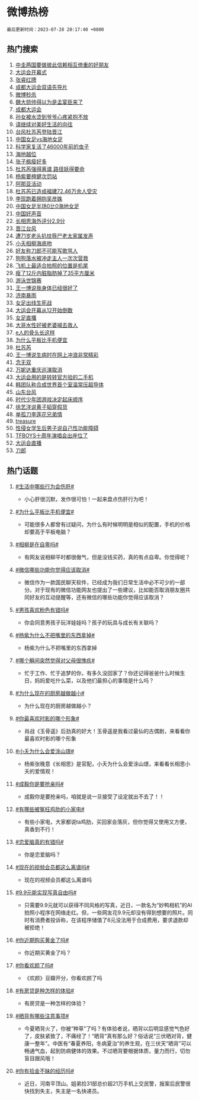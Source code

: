# 微博热榜

`最后更新时间：2023-07-28 20:17:40 +0800`

## 热门搜索

1. [中圭两国要做彼此信赖相互倚重的好朋友](https://m.weibo.cn/search?containerid=100103type%3D1%26t%3D10%26q%3D%23%E4%B8%AD%E5%9C%AD%E4%B8%A4%E5%9B%BD%E8%A6%81%E5%81%9A%E5%BD%BC%E6%AD%A4%E4%BF%A1%E8%B5%96%E7%9B%B8%E4%BA%92%E5%80%9A%E9%87%8D%E7%9A%84%E5%A5%BD%E6%9C%8B%E5%8F%8B%23&stream_entry_id=51&isnewpage=1&extparam=seat%3D1%26cate%3D10103%26dgr%3D0%26stream_entry_id%3D51%26filter_type%3Drealtimehot%26pos%3D0%26c_type%3D51%26display_time%3D1690546659%26pre_seqid%3D1690546659517027342105&luicode=10000011&lfid=106003type%253D25%2526t%253D3%2526disable_hot%253D1%2526filter_type%253Drealtimehot)
1. [大运会开幕式](https://m.weibo.cn/search?containerid=100103type%3D1%26t%3D10%26q%3D%E5%A4%A7%E8%BF%90%E4%BC%9A%E5%BC%80%E5%B9%95%E5%BC%8F&stream_entry_id=31&isnewpage=1&extparam=seat%3D1%26cate%3D5001%26lcate%3D5001%26realpos%3D1%26filter_type%3Drealtimehot%26c_type%3D31%26dgr%3D0%26band_rank%3D1%26stream_entry_id%3D31%26q%3D%25E5%25A4%25A7%25E8%25BF%2590%25E4%25BC%259A%25E5%25BC%2580%25E5%25B9%2595%25E5%25BC%258F%26pos%3D0%26flag%3D1%26display_time%3D1690546659%26pre_seqid%3D1690546659517027342105&luicode=10000011&lfid=106003type%253D25%2526t%253D3%2526disable_hot%253D1%2526filter_type%253Drealtimehot)
1. [张睿红牌](https://m.weibo.cn/search?containerid=100103type%3D1%26t%3D10%26q%3D%23%E5%BC%A0%E7%9D%BF%E7%BA%A2%E7%89%8C%23&stream_entry_id=31&isnewpage=1&extparam=seat%3D1%26cate%3D5001%26lcate%3D5001%26realpos%3D2%26filter_type%3Drealtimehot%26c_type%3D31%26dgr%3D0%26band_rank%3D2%26stream_entry_id%3D31%26q%3D%2523%25E5%25BC%25A0%25E7%259D%25BF%25E7%25BA%25A2%25E7%2589%258C%2523%26pos%3D1%26flag%3D1%26display_time%3D1690546659%26pre_seqid%3D1690546659517027342105&luicode=10000011&lfid=106003type%253D25%2526t%253D3%2526disable_hot%253D1%2526filter_type%253Drealtimehot)
1. [成都大运会双语先导片](https://m.weibo.cn/search?containerid=100103type%3D1%26t%3D10%26q%3D%23%E6%88%90%E9%83%BD%E5%A4%A7%E8%BF%90%E4%BC%9A%E5%8F%8C%E8%AF%AD%E5%85%88%E5%AF%BC%E7%89%87%23&stream_entry_id=31&isnewpage=1&extparam=seat%3D1%26cate%3D5001%26lcate%3D5001%26realpos%3D3%26filter_type%3Drealtimehot%26c_type%3D31%26dgr%3D0%26band_rank%3D3%26stream_entry_id%3D31%26q%3D%2523%25E6%2588%2590%25E9%2583%25BD%25E5%25A4%25A7%25E8%25BF%2590%25E4%25BC%259A%25E5%258F%258C%25E8%25AF%25AD%25E5%2585%2588%25E5%25AF%25BC%25E7%2589%2587%2523%26pos%3D2%26flag%3D32768%26display_time%3D1690546659%26pre_seqid%3D1690546659517027342105&luicode=10000011&lfid=106003type%253D25%2526t%253D3%2526disable_hot%253D1%2526filter_type%253Drealtimehot)
1. [微博秒杀](https://m.weibo.cn/search?containerid=100103type%3D1%26t%3D10%26q%3D%23%E5%BE%AE%E5%8D%9A%E7%A7%92%E6%9D%80%23&stream_entry_id=31&isnewpage=1&extparam=seat%3D1%26cate%3D5001%26lcate%3D5001%26filter_type%3Drealtimehot%26q%3D%2523%25E5%25BE%25AE%25E5%258D%259A%25E7%25A7%2592%25E6%259D%2580%2523%26dgr%3D0%26adid%3D196729%26is_ad_pos%3D1%26c_type%3D31%26stream_entry_id%3D31%26band_rank%3D4%26pos%3D3%26display_time%3D1690546659%26pre_seqid%3D1690546659517027342105&luicode=10000011&lfid=106003type%253D25%2526t%253D3%2526disable_hot%253D1%2526filter_type%253Drealtimehot)
1. [魏大勋帅得以为是孟宴臣来了](https://m.weibo.cn/search?containerid=100103type%3D1%26t%3D10%26q%3D%23%E9%AD%8F%E5%A4%A7%E5%8B%8B%E5%B8%85%E5%BE%97%E4%BB%A5%E4%B8%BA%E6%98%AF%E5%AD%9F%E5%AE%B4%E8%87%A3%E6%9D%A5%E4%BA%86%23&stream_entry_id=31&isnewpage=1&extparam=seat%3D1%26cate%3D5001%26lcate%3D5001%26realpos%3D4%26filter_type%3Drealtimehot%26c_type%3D31%26dgr%3D0%26band_rank%3D4%26stream_entry_id%3D31%26q%3D%2523%25E9%25AD%258F%25E5%25A4%25A7%25E5%258B%258B%25E5%25B8%2585%25E5%25BE%2597%25E4%25BB%25A5%25E4%25B8%25BA%25E6%2598%25AF%25E5%25AD%259F%25E5%25AE%25B4%25E8%2587%25A3%25E6%259D%25A5%25E4%25BA%2586%2523%26pos%3D4%26flag%3D1%26display_time%3D1690546659%26pre_seqid%3D1690546659517027342105&luicode=10000011&lfid=106003type%253D25%2526t%253D3%2526disable_hot%253D1%2526filter_type%253Drealtimehot)
1. [成都大运会](https://m.weibo.cn/search?containerid=100103type%3D1%26t%3D10%26q%3D%23%E6%88%90%E9%83%BD%E5%A4%A7%E8%BF%90%E4%BC%9A%23&stream_entry_id=31&isnewpage=1&extparam=seat%3D1%26cate%3D5001%26lcate%3D5001%26realpos%3D5%26filter_type%3Drealtimehot%26c_type%3D31%26dgr%3D0%26band_rank%3D5%26stream_entry_id%3D31%26q%3D%2523%25E6%2588%2590%25E9%2583%25BD%25E5%25A4%25A7%25E8%25BF%2590%25E4%25BC%259A%2523%26pos%3D5%26flag%3D16%26display_time%3D1690546659%26pre_seqid%3D1690546659517027342105&luicode=10000011&lfid=106003type%253D25%2526t%253D3%2526disable_hot%253D1%2526filter_type%253Drealtimehot)
1. [孙女被水烫到爷爷心疼紧抱不放](https://m.weibo.cn/search?containerid=100103type%3D1%26t%3D10%26q%3D%23%E5%AD%99%E5%A5%B3%E8%A2%AB%E6%B0%B4%E7%83%AB%E5%88%B0%E7%88%B7%E7%88%B7%E5%BF%83%E7%96%BC%E7%B4%A7%E6%8A%B1%E4%B8%8D%E6%94%BE%23&stream_entry_id=31&isnewpage=1&extparam=seat%3D1%26cate%3D5001%26lcate%3D5001%26realpos%3D6%26filter_type%3Drealtimehot%26c_type%3D31%26dgr%3D0%26band_rank%3D6%26stream_entry_id%3D31%26q%3D%2523%25E5%25AD%2599%25E5%25A5%25B3%25E8%25A2%25AB%25E6%25B0%25B4%25E7%2583%25AB%25E5%2588%25B0%25E7%2588%25B7%25E7%2588%25B7%25E5%25BF%2583%25E7%2596%25BC%25E7%25B4%25A7%25E6%258A%25B1%25E4%25B8%258D%25E6%2594%25BE%2523%26pos%3D6%26flag%3D1%26display_time%3D1690546659%26pre_seqid%3D1690546659517027342105&luicode=10000011&lfid=106003type%253D25%2526t%253D3%2526disable_hot%253D1%2526filter_type%253Drealtimehot)
1. [请继续对美好生活的向往](https://m.weibo.cn/search?containerid=100103type%3D1%26t%3D10%26q%3D%23%E8%AF%B7%E7%BB%A7%E7%BB%AD%E5%AF%B9%E7%BE%8E%E5%A5%BD%E7%94%9F%E6%B4%BB%E7%9A%84%E5%90%91%E5%BE%80%23&stream_entry_id=31&isnewpage=1&extparam=seat%3D1%26cate%3D5001%26lcate%3D5001%26filter_type%3Drealtimehot%26q%3D%2523%25E8%25AF%25B7%25E7%25BB%25A7%25E7%25BB%25AD%25E5%25AF%25B9%25E7%25BE%258E%25E5%25A5%25BD%25E7%2594%259F%25E6%25B4%25BB%25E7%259A%2584%25E5%2590%2591%25E5%25BE%2580%2523%26dgr%3D0%26adid%3D197794%26is_ad_pos%3D1%26c_type%3D31%26stream_entry_id%3D31%26band_rank%3D7%26pos%3D7%26display_time%3D1690546659%26pre_seqid%3D1690546659517027342105&luicode=10000011&lfid=106003type%253D25%2526t%253D3%2526disable_hot%253D1%2526filter_type%253Drealtimehot)
1. [台风杜苏芮登陆晋江](https://m.weibo.cn/search?containerid=100103type%3D1%26t%3D10%26q%3D%23%E5%8F%B0%E9%A3%8E%E6%9D%9C%E8%8B%8F%E8%8A%AE%E7%99%BB%E9%99%86%E6%99%8B%E6%B1%9F%23&stream_entry_id=31&isnewpage=1&extparam=seat%3D1%26cate%3D5001%26lcate%3D5001%26realpos%3D7%26filter_type%3Drealtimehot%26c_type%3D31%26dgr%3D0%26band_rank%3D7%26stream_entry_id%3D31%26q%3D%2523%25E5%258F%25B0%25E9%25A3%258E%25E6%259D%259C%25E8%258B%258F%25E8%258A%25AE%25E7%2599%25BB%25E9%2599%2586%25E6%2599%258B%25E6%25B1%259F%2523%26pos%3D8%26flag%3D16%26display_time%3D1690546659%26pre_seqid%3D1690546659517027342105&luicode=10000011&lfid=106003type%253D25%2526t%253D3%2526disable_hot%253D1%2526filter_type%253Drealtimehot)
1. [中国女足vs海地女足](https://m.weibo.cn/search?containerid=100103type%3D1%26t%3D10%26q%3D%23%E4%B8%AD%E5%9B%BD%E5%A5%B3%E8%B6%B3vs%E6%B5%B7%E5%9C%B0%E5%A5%B3%E8%B6%B3%23&stream_entry_id=31&isnewpage=1&extparam=seat%3D1%26cate%3D5001%26lcate%3D5001%26realpos%3D8%26filter_type%3Drealtimehot%26c_type%3D31%26dgr%3D0%26band_rank%3D8%26stream_entry_id%3D31%26q%3D%2523%25E4%25B8%25AD%25E5%259B%25BD%25E5%25A5%25B3%25E8%25B6%25B3vs%25E6%25B5%25B7%25E5%259C%25B0%25E5%25A5%25B3%25E8%25B6%25B3%2523%26pos%3D9%26flag%3D0%26display_time%3D1690546659%26pre_seqid%3D1690546659517027342105&luicode=10000011&lfid=106003type%253D25%2526t%253D3%2526disable_hot%253D1%2526filter_type%253Drealtimehot)
1. [科学家复活了46000年前的虫子](https://m.weibo.cn/search?containerid=100103type%3D1%26t%3D10%26q%3D%23%E7%A7%91%E5%AD%A6%E5%AE%B6%E5%A4%8D%E6%B4%BB%E4%BA%8646000%E5%B9%B4%E5%89%8D%E7%9A%84%E8%99%AB%E5%AD%90%23&stream_entry_id=31&isnewpage=1&extparam=seat%3D1%26cate%3D5001%26lcate%3D5001%26realpos%3D9%26filter_type%3Drealtimehot%26c_type%3D31%26dgr%3D0%26band_rank%3D9%26stream_entry_id%3D31%26q%3D%2523%25E7%25A7%2591%25E5%25AD%25A6%25E5%25AE%25B6%25E5%25A4%258D%25E6%25B4%25BB%25E4%25BA%258646000%25E5%25B9%25B4%25E5%2589%258D%25E7%259A%2584%25E8%2599%25AB%25E5%25AD%2590%2523%26pos%3D10%26flag%3D1%26display_time%3D1690546659%26pre_seqid%3D1690546659517027342105&luicode=10000011&lfid=106003type%253D25%2526t%253D3%2526disable_hot%253D1%2526filter_type%253Drealtimehot)
1. [海地越位](https://m.weibo.cn/search?containerid=100103type%3D1%26t%3D10%26q%3D%E6%B5%B7%E5%9C%B0%E8%B6%8A%E4%BD%8D&stream_entry_id=31&isnewpage=1&extparam=seat%3D1%26cate%3D5001%26lcate%3D5001%26realpos%3D10%26filter_type%3Drealtimehot%26c_type%3D31%26dgr%3D0%26band_rank%3D10%26stream_entry_id%3D31%26q%3D%25E6%25B5%25B7%25E5%259C%25B0%25E8%25B6%258A%25E4%25BD%258D%26pos%3D11%26flag%3D1%26display_time%3D1690546659%26pre_seqid%3D1690546659517027342105&luicode=10000011&lfid=106003type%253D25%2526t%253D3%2526disable_hot%253D1%2526filter_type%253Drealtimehot)
1. [张子枫瘦好多](https://m.weibo.cn/search?containerid=100103type%3D1%26t%3D10%26q%3D%23%E5%BC%A0%E5%AD%90%E6%9E%AB%E7%98%A6%E5%A5%BD%E5%A4%9A%23&stream_entry_id=31&isnewpage=1&extparam=seat%3D1%26cate%3D5001%26lcate%3D5001%26realpos%3D11%26filter_type%3Drealtimehot%26c_type%3D31%26dgr%3D0%26band_rank%3D11%26stream_entry_id%3D31%26q%3D%2523%25E5%25BC%25A0%25E5%25AD%2590%25E6%259E%25AB%25E7%2598%25A6%25E5%25A5%25BD%25E5%25A4%259A%2523%26pos%3D12%26flag%3D2%26display_time%3D1690546659%26pre_seqid%3D1690546659517027342105&luicode=10000011&lfid=106003type%253D25%2526t%253D3%2526disable_hot%253D1%2526filter_type%253Drealtimehot)
1. [杜苏芮强得离谱 路径妖得要命](https://m.weibo.cn/search?containerid=100103type%3D1%26t%3D10%26q%3D%E6%9D%9C%E8%8B%8F%E8%8A%AE%E5%BC%BA%E5%BE%97%E7%A6%BB%E8%B0%B1+%E8%B7%AF%E5%BE%84%E5%A6%96%E5%BE%97%E8%A6%81%E5%91%BD&stream_entry_id=31&isnewpage=1&extparam=seat%3D1%26cate%3D5001%26lcate%3D5001%26realpos%3D12%26filter_type%3Drealtimehot%26c_type%3D31%26dgr%3D0%26band_rank%3D12%26stream_entry_id%3D31%26q%3D%25E6%259D%259C%25E8%258B%258F%25E8%258A%25AE%25E5%25BC%25BA%25E5%25BE%2597%25E7%25A6%25BB%25E8%25B0%25B1%2520%25E8%25B7%25AF%25E5%25BE%2584%25E5%25A6%2596%25E5%25BE%2597%25E8%25A6%2581%25E5%2591%25BD%26pos%3D13%26flag%3D2%26display_time%3D1690546659%26pre_seqid%3D1690546659517027342105&luicode=10000011&lfid=106003type%253D25%2526t%253D3%2526disable_hot%253D1%2526filter_type%253Drealtimehot)
1. [杨紫要檀健次罚站](https://m.weibo.cn/search?containerid=100103type%3D1%26t%3D10%26q%3D%23%E6%9D%A8%E7%B4%AB%E8%A6%81%E6%AA%80%E5%81%A5%E6%AC%A1%E7%BD%9A%E7%AB%99%23&stream_entry_id=31&isnewpage=1&extparam=seat%3D1%26cate%3D5001%26lcate%3D5001%26realpos%3D13%26filter_type%3Drealtimehot%26c_type%3D31%26dgr%3D0%26band_rank%3D13%26stream_entry_id%3D31%26q%3D%2523%25E6%259D%25A8%25E7%25B4%25AB%25E8%25A6%2581%25E6%25AA%2580%25E5%2581%25A5%25E6%25AC%25A1%25E7%25BD%259A%25E7%25AB%2599%2523%26pos%3D14%26flag%3D1%26display_time%3D1690546659%26pre_seqid%3D1690546659517027342105&luicode=10000011&lfid=106003type%253D25%2526t%253D3%2526disable_hot%253D1%2526filter_type%253Drealtimehot)
1. [阿那亚活动](https://m.weibo.cn/search?containerid=100103type%3D1%26t%3D10%26q%3D%E9%98%BF%E9%82%A3%E4%BA%9A%E6%B4%BB%E5%8A%A8&stream_entry_id=31&isnewpage=1&extparam=seat%3D1%26cate%3D5001%26lcate%3D5001%26realpos%3D14%26filter_type%3Drealtimehot%26c_type%3D31%26dgr%3D0%26band_rank%3D14%26stream_entry_id%3D31%26q%3D%25E9%2598%25BF%25E9%2582%25A3%25E4%25BA%259A%25E6%25B4%25BB%25E5%258A%25A8%26pos%3D15%26flag%3D1%26display_time%3D1690546659%26pre_seqid%3D1690546659517027342105&luicode=10000011&lfid=106003type%253D25%2526t%253D3%2526disable_hot%253D1%2526filter_type%253Drealtimehot)
1. [杜苏芮已造成福建72.46万余人受灾](https://m.weibo.cn/search?containerid=100103type%3D1%26t%3D10%26q%3D%23%E6%9D%9C%E8%8B%8F%E8%8A%AE%E5%B7%B2%E9%80%A0%E6%88%90%E7%A6%8F%E5%BB%BA72.46%E4%B8%87%E4%BD%99%E4%BA%BA%E5%8F%97%E7%81%BE%23&stream_entry_id=31&isnewpage=1&extparam=seat%3D1%26cate%3D5001%26lcate%3D5001%26realpos%3D15%26filter_type%3Drealtimehot%26c_type%3D31%26dgr%3D0%26band_rank%3D15%26stream_entry_id%3D31%26q%3D%2523%25E6%259D%259C%25E8%258B%258F%25E8%258A%25AE%25E5%25B7%25B2%25E9%2580%25A0%25E6%2588%2590%25E7%25A6%258F%25E5%25BB%25BA72.46%25E4%25B8%2587%25E4%25BD%2599%25E4%25BA%25BA%25E5%258F%2597%25E7%2581%25BE%2523%26pos%3D16%26flag%3D2%26display_time%3D1690546659%26pre_seqid%3D1690546659517027342105&luicode=10000011&lfid=106003type%253D25%2526t%253D3%2526disable_hot%253D1%2526filter_type%253Drealtimehot)
1. [李现跑着拥抱吴彦姝](https://m.weibo.cn/search?containerid=100103type%3D1%26t%3D10%26q%3D%23%E6%9D%8E%E7%8E%B0%E8%B7%91%E7%9D%80%E6%8B%A5%E6%8A%B1%E5%90%B4%E5%BD%A6%E5%A7%9D%23&stream_entry_id=31&isnewpage=1&extparam=seat%3D1%26cate%3D5001%26lcate%3D5001%26realpos%3D16%26filter_type%3Drealtimehot%26c_type%3D31%26dgr%3D0%26band_rank%3D16%26stream_entry_id%3D31%26q%3D%2523%25E6%259D%258E%25E7%258E%25B0%25E8%25B7%2591%25E7%259D%2580%25E6%258B%25A5%25E6%258A%25B1%25E5%2590%25B4%25E5%25BD%25A6%25E5%25A7%259D%2523%26pos%3D17%26flag%3D0%26display_time%3D1690546659%26pre_seqid%3D1690546659517027342105&luicode=10000011&lfid=106003type%253D25%2526t%253D3%2526disable_hot%253D1%2526filter_type%253Drealtimehot)
1. [中国女足半场0比0海地女足](https://m.weibo.cn/search?containerid=100103type%3D1%26t%3D10%26q%3D%23%E4%B8%AD%E5%9B%BD%E5%A5%B3%E8%B6%B3%E5%8D%8A%E5%9C%BA0%E6%AF%940%E6%B5%B7%E5%9C%B0%E5%A5%B3%E8%B6%B3%23&stream_entry_id=31&isnewpage=1&extparam=seat%3D1%26cate%3D5001%26lcate%3D5001%26realpos%3D17%26filter_type%3Drealtimehot%26c_type%3D31%26dgr%3D0%26band_rank%3D17%26stream_entry_id%3D31%26q%3D%2523%25E4%25B8%25AD%25E5%259B%25BD%25E5%25A5%25B3%25E8%25B6%25B3%25E5%258D%258A%25E5%259C%25BA0%25E6%25AF%25940%25E6%25B5%25B7%25E5%259C%25B0%25E5%25A5%25B3%25E8%25B6%25B3%2523%26pos%3D18%26flag%3D1%26display_time%3D1690546659%26pre_seqid%3D1690546659517027342105&luicode=10000011&lfid=106003type%253D25%2526t%253D3%2526disable_hot%253D1%2526filter_type%253Drealtimehot)
1. [中国好声音](https://m.weibo.cn/search?containerid=100103type%3D1%26t%3D10%26q%3D%E4%B8%AD%E5%9B%BD%E5%A5%BD%E5%A3%B0%E9%9F%B3&stream_entry_id=31&isnewpage=1&extparam=seat%3D1%26cate%3D5001%26lcate%3D5001%26realpos%3D18%26filter_type%3Drealtimehot%26c_type%3D31%26dgr%3D0%26band_rank%3D18%26stream_entry_id%3D31%26q%3D%25E4%25B8%25AD%25E5%259B%25BD%25E5%25A5%25BD%25E5%25A3%25B0%25E9%259F%25B3%26pos%3D19%26flag%3D0%26display_time%3D1690546659%26pre_seqid%3D1690546659517027342105&luicode=10000011&lfid=106003type%253D25%2526t%253D3%2526disable_hot%253D1%2526filter_type%253Drealtimehot)
1. [长相思海外评分2.9分](https://m.weibo.cn/search?containerid=100103type%3D1%26t%3D10%26q%3D%23%E9%95%BF%E7%9B%B8%E6%80%9D%E6%B5%B7%E5%A4%96%E8%AF%84%E5%88%862.9%E5%88%86%23&stream_entry_id=31&isnewpage=1&extparam=seat%3D1%26cate%3D5001%26lcate%3D5001%26realpos%3D19%26filter_type%3Drealtimehot%26c_type%3D31%26dgr%3D0%26band_rank%3D19%26stream_entry_id%3D31%26q%3D%2523%25E9%2595%25BF%25E7%259B%25B8%25E6%2580%259D%25E6%25B5%25B7%25E5%25A4%2596%25E8%25AF%2584%25E5%2588%25862.9%25E5%2588%2586%2523%26pos%3D20%26flag%3D0%26display_time%3D1690546659%26pre_seqid%3D1690546659517027342105&luicode=10000011&lfid=106003type%253D25%2526t%253D3%2526disable_hot%253D1%2526filter_type%253Drealtimehot)
1. [晋江台风](https://m.weibo.cn/search?containerid=100103type%3D1%26t%3D10%26q%3D%E6%99%8B%E6%B1%9F%E5%8F%B0%E9%A3%8E&stream_entry_id=31&isnewpage=1&extparam=seat%3D1%26cate%3D5001%26lcate%3D5001%26realpos%3D20%26filter_type%3Drealtimehot%26c_type%3D31%26dgr%3D0%26band_rank%3D20%26stream_entry_id%3D31%26q%3D%25E6%2599%258B%25E6%25B1%259F%25E5%258F%25B0%25E9%25A3%258E%26pos%3D21%26flag%3D0%26display_time%3D1690546659%26pre_seqid%3D1690546659517027342105&luicode=10000011&lfid=106003type%253D25%2526t%253D3%2526disable_hot%253D1%2526filter_type%253Drealtimehot)
1. [遭71岁老头扒坟辱尸老太家属发声](https://m.weibo.cn/search?containerid=100103type%3D1%26t%3D10%26q%3D%23%E9%81%AD71%E5%B2%81%E8%80%81%E5%A4%B4%E6%89%92%E5%9D%9F%E8%BE%B1%E5%B0%B8%E8%80%81%E5%A4%AA%E5%AE%B6%E5%B1%9E%E5%8F%91%E5%A3%B0%23&stream_entry_id=31&isnewpage=1&extparam=seat%3D1%26cate%3D5001%26lcate%3D5001%26realpos%3D21%26filter_type%3Drealtimehot%26c_type%3D31%26dgr%3D0%26band_rank%3D21%26stream_entry_id%3D31%26q%3D%2523%25E9%2581%25AD71%25E5%25B2%2581%25E8%2580%2581%25E5%25A4%25B4%25E6%2589%2592%25E5%259D%259F%25E8%25BE%25B1%25E5%25B0%25B8%25E8%2580%2581%25E5%25A4%25AA%25E5%25AE%25B6%25E5%25B1%259E%25E5%258F%2591%25E5%25A3%25B0%2523%26pos%3D22%26flag%3D2%26display_time%3D1690546659%26pre_seqid%3D1690546659517027342105&luicode=10000011&lfid=106003type%253D25%2526t%253D3%2526disable_hot%253D1%2526filter_type%253Drealtimehot)
1. [小夭相柳海底吻](https://m.weibo.cn/search?containerid=100103type%3D1%26t%3D10%26q%3D%23%E5%B0%8F%E5%A4%AD%E7%9B%B8%E6%9F%B3%E6%B5%B7%E5%BA%95%E5%90%BB%23&stream_entry_id=31&isnewpage=1&extparam=seat%3D1%26cate%3D5001%26lcate%3D5001%26realpos%3D22%26filter_type%3Drealtimehot%26c_type%3D31%26dgr%3D0%26band_rank%3D22%26stream_entry_id%3D31%26q%3D%2523%25E5%25B0%258F%25E5%25A4%25AD%25E7%259B%25B8%25E6%259F%25B3%25E6%25B5%25B7%25E5%25BA%2595%25E5%2590%25BB%2523%26pos%3D23%26flag%3D0%26display_time%3D1690546659%26pre_seqid%3D1690546659517027342105&luicode=10000011&lfid=106003type%253D25%2526t%253D3%2526disable_hot%253D1%2526filter_type%253Drealtimehot)
1. [好友称刀郎不可能写歌骂人](https://m.weibo.cn/search?containerid=100103type%3D1%26t%3D10%26q%3D%23%E5%A5%BD%E5%8F%8B%E7%A7%B0%E5%88%80%E9%83%8E%E4%B8%8D%E5%8F%AF%E8%83%BD%E5%86%99%E6%AD%8C%E9%AA%82%E4%BA%BA%23&stream_entry_id=31&isnewpage=1&extparam=seat%3D1%26cate%3D5001%26lcate%3D5001%26realpos%3D23%26filter_type%3Drealtimehot%26c_type%3D31%26dgr%3D0%26band_rank%3D23%26stream_entry_id%3D31%26q%3D%2523%25E5%25A5%25BD%25E5%258F%258B%25E7%25A7%25B0%25E5%2588%2580%25E9%2583%258E%25E4%25B8%258D%25E5%258F%25AF%25E8%2583%25BD%25E5%2586%2599%25E6%25AD%258C%25E9%25AA%2582%25E4%25BA%25BA%2523%26pos%3D24%26flag%3D0%26display_time%3D1690546659%26pre_seqid%3D1690546659517027342105&luicode=10000011&lfid=106003type%253D25%2526t%253D3%2526disable_hot%253D1%2526filter_type%253Drealtimehot)
1. [狗狗落水被冲走主人一次次营救](https://m.weibo.cn/search?containerid=100103type%3D1%26t%3D10%26q%3D%23%E7%8B%97%E7%8B%97%E8%90%BD%E6%B0%B4%E8%A2%AB%E5%86%B2%E8%B5%B0%E4%B8%BB%E4%BA%BA%E4%B8%80%E6%AC%A1%E6%AC%A1%E8%90%A5%E6%95%91%23&stream_entry_id=31&isnewpage=1&extparam=seat%3D1%26cate%3D5001%26lcate%3D5001%26realpos%3D24%26filter_type%3Drealtimehot%26c_type%3D31%26dgr%3D0%26band_rank%3D24%26stream_entry_id%3D31%26q%3D%2523%25E7%258B%2597%25E7%258B%2597%25E8%2590%25BD%25E6%25B0%25B4%25E8%25A2%25AB%25E5%2586%25B2%25E8%25B5%25B0%25E4%25B8%25BB%25E4%25BA%25BA%25E4%25B8%2580%25E6%25AC%25A1%25E6%25AC%25A1%25E8%2590%25A5%25E6%2595%2591%2523%26pos%3D25%26flag%3D32768%26display_time%3D1690546659%26pre_seqid%3D1690546659517027342105&luicode=10000011&lfid=106003type%253D25%2526t%253D3%2526disable_hot%253D1%2526filter_type%253Drealtimehot)
1. [飞机上最适合拍照的位置是机尾](https://m.weibo.cn/search?containerid=100103type%3D1%26t%3D10%26q%3D%23%E9%A3%9E%E6%9C%BA%E4%B8%8A%E6%9C%80%E9%80%82%E5%90%88%E6%8B%8D%E7%85%A7%E7%9A%84%E4%BD%8D%E7%BD%AE%E6%98%AF%E6%9C%BA%E5%B0%BE%23&stream_entry_id=31&isnewpage=1&extparam=seat%3D1%26cate%3D5001%26lcate%3D5001%26realpos%3D25%26filter_type%3Drealtimehot%26c_type%3D31%26dgr%3D0%26band_rank%3D25%26stream_entry_id%3D31%26q%3D%2523%25E9%25A3%259E%25E6%259C%25BA%25E4%25B8%258A%25E6%259C%2580%25E9%2580%2582%25E5%2590%2588%25E6%258B%258D%25E7%2585%25A7%25E7%259A%2584%25E4%25BD%258D%25E7%25BD%25AE%25E6%2598%25AF%25E6%259C%25BA%25E5%25B0%25BE%2523%26pos%3D26%26flag%3D0%26display_time%3D1690546659%26pre_seqid%3D1690546659517027342105&luicode=10000011&lfid=106003type%253D25%2526t%253D3%2526disable_hot%253D1%2526filter_type%253Drealtimehot)
1. [瘦了12斤内脏脂肪掉了35平方厘米](https://m.weibo.cn/search?containerid=100103type%3D1%26t%3D10%26q%3D%23%E7%98%A6%E4%BA%8612%E6%96%A4%E5%86%85%E8%84%8F%E8%84%82%E8%82%AA%E6%8E%89%E4%BA%8635%E5%B9%B3%E6%96%B9%E5%8E%98%E7%B1%B3%23&stream_entry_id=31&isnewpage=1&extparam=seat%3D1%26cate%3D5001%26lcate%3D5001%26realpos%3D26%26filter_type%3Drealtimehot%26c_type%3D31%26dgr%3D0%26band_rank%3D26%26stream_entry_id%3D31%26q%3D%2523%25E7%2598%25A6%25E4%25BA%258612%25E6%2596%25A4%25E5%2586%2585%25E8%2584%258F%25E8%2584%2582%25E8%2582%25AA%25E6%258E%2589%25E4%25BA%258635%25E5%25B9%25B3%25E6%2596%25B9%25E5%258E%2598%25E7%25B1%25B3%2523%26pos%3D27%26flag%3D0%26display_time%3D1690546659%26pre_seqid%3D1690546659517027342105&luicode=10000011&lfid=106003type%253D25%2526t%253D3%2526disable_hot%253D1%2526filter_type%253Drealtimehot)
1. [游泳世锦赛](https://m.weibo.cn/search?containerid=100103type%3D1%26t%3D10%26q%3D%E6%B8%B8%E6%B3%B3%E4%B8%96%E9%94%A6%E8%B5%9B&stream_entry_id=31&isnewpage=1&extparam=seat%3D1%26cate%3D5001%26lcate%3D5001%26realpos%3D27%26filter_type%3Drealtimehot%26c_type%3D31%26dgr%3D0%26band_rank%3D27%26stream_entry_id%3D31%26q%3D%25E6%25B8%25B8%25E6%25B3%25B3%25E4%25B8%2596%25E9%2594%25A6%25E8%25B5%259B%26pos%3D28%26flag%3D1%26display_time%3D1690546659%26pre_seqid%3D1690546659517027342105&luicode=10000011&lfid=106003type%253D25%2526t%253D3%2526disable_hot%253D1%2526filter_type%253Drealtimehot)
1. [王一博说我身体已经很好了](https://m.weibo.cn/search?containerid=100103type%3D1%26t%3D10%26q%3D%23%E7%8E%8B%E4%B8%80%E5%8D%9A%E8%AF%B4%E6%88%91%E8%BA%AB%E4%BD%93%E5%B7%B2%E7%BB%8F%E5%BE%88%E5%A5%BD%E4%BA%86%23&stream_entry_id=31&isnewpage=1&extparam=seat%3D1%26cate%3D5001%26lcate%3D5001%26realpos%3D28%26filter_type%3Drealtimehot%26c_type%3D31%26dgr%3D0%26band_rank%3D28%26stream_entry_id%3D31%26q%3D%2523%25E7%258E%258B%25E4%25B8%2580%25E5%258D%259A%25E8%25AF%25B4%25E6%2588%2591%25E8%25BA%25AB%25E4%25BD%2593%25E5%25B7%25B2%25E7%25BB%258F%25E5%25BE%2588%25E5%25A5%25BD%25E4%25BA%2586%2523%26pos%3D29%26flag%3D1%26display_time%3D1690546659%26pre_seqid%3D1690546659517027342105&luicode=10000011&lfid=106003type%253D25%2526t%253D3%2526disable_hot%253D1%2526filter_type%253Drealtimehot)
1. [济南暴雨](https://m.weibo.cn/search?containerid=100103type%3D1%26t%3D10%26q%3D%E6%B5%8E%E5%8D%97%E6%9A%B4%E9%9B%A8&stream_entry_id=31&isnewpage=1&extparam=seat%3D1%26cate%3D5001%26lcate%3D5001%26realpos%3D29%26filter_type%3Drealtimehot%26c_type%3D31%26dgr%3D0%26band_rank%3D29%26stream_entry_id%3D31%26q%3D%25E6%25B5%258E%25E5%258D%2597%25E6%259A%25B4%25E9%259B%25A8%26pos%3D30%26flag%3D0%26display_time%3D1690546659%26pre_seqid%3D1690546659517027342105&luicode=10000011&lfid=106003type%253D25%2526t%253D3%2526disable_hot%253D1%2526filter_type%253Drealtimehot)
1. [女足出线生死战](https://m.weibo.cn/search?containerid=100103type%3D1%26t%3D10%26q%3D%E5%A5%B3%E8%B6%B3%E5%87%BA%E7%BA%BF%E7%94%9F%E6%AD%BB%E6%88%98&stream_entry_id=31&isnewpage=1&extparam=seat%3D1%26cate%3D5001%26lcate%3D5001%26realpos%3D30%26filter_type%3Drealtimehot%26c_type%3D31%26dgr%3D0%26band_rank%3D30%26stream_entry_id%3D31%26q%3D%25E5%25A5%25B3%25E8%25B6%25B3%25E5%2587%25BA%25E7%25BA%25BF%25E7%2594%259F%25E6%25AD%25BB%25E6%2588%2598%26pos%3D31%26flag%3D1%26display_time%3D1690546659%26pre_seqid%3D1690546659517027342105&luicode=10000011&lfid=106003type%253D25%2526t%253D3%2526disable_hot%253D1%2526filter_type%253Drealtimehot)
1. [大运会开幕从12开始倒数](https://m.weibo.cn/search?containerid=100103type%3D1%26t%3D10%26q%3D%23%E5%A4%A7%E8%BF%90%E4%BC%9A%E5%BC%80%E5%B9%95%E4%BB%8E12%E5%BC%80%E5%A7%8B%E5%80%92%E6%95%B0%23&stream_entry_id=31&isnewpage=1&extparam=seat%3D1%26cate%3D5001%26lcate%3D5001%26realpos%3D31%26filter_type%3Drealtimehot%26c_type%3D31%26dgr%3D0%26band_rank%3D31%26stream_entry_id%3D31%26q%3D%2523%25E5%25A4%25A7%25E8%25BF%2590%25E4%25BC%259A%25E5%25BC%2580%25E5%25B9%2595%25E4%25BB%258E12%25E5%25BC%2580%25E5%25A7%258B%25E5%2580%2592%25E6%2595%25B0%2523%26pos%3D32%26flag%3D1%26display_time%3D1690546659%26pre_seqid%3D1690546659517027342105&luicode=10000011&lfid=106003type%253D25%2526t%253D3%2526disable_hot%253D1%2526filter_type%253Drealtimehot)
1. [女足直播](https://m.weibo.cn/search?containerid=100103type%3D1%26t%3D10%26q%3D%E5%A5%B3%E8%B6%B3%E7%9B%B4%E6%92%AD&stream_entry_id=31&isnewpage=1&extparam=seat%3D1%26cate%3D5001%26lcate%3D5001%26realpos%3D32%26filter_type%3Drealtimehot%26c_type%3D31%26dgr%3D0%26band_rank%3D32%26stream_entry_id%3D31%26q%3D%25E5%25A5%25B3%25E8%25B6%25B3%25E7%259B%25B4%25E6%2592%25AD%26pos%3D33%26flag%3D1%26display_time%3D1690546659%26pre_seqid%3D1690546659517027342105&luicode=10000011&lfid=106003type%253D25%2526t%253D3%2526disable_hot%253D1%2526filter_type%253Drealtimehot)
1. [大哥水性好被老婆喊去救人](https://m.weibo.cn/search?containerid=100103type%3D1%26t%3D10%26q%3D%23%E5%A4%A7%E5%93%A5%E6%B0%B4%E6%80%A7%E5%A5%BD%E8%A2%AB%E8%80%81%E5%A9%86%E5%96%8A%E5%8E%BB%E6%95%91%E4%BA%BA%23&stream_entry_id=31&isnewpage=1&extparam=seat%3D1%26cate%3D5001%26lcate%3D5001%26realpos%3D33%26filter_type%3Drealtimehot%26c_type%3D31%26dgr%3D0%26band_rank%3D33%26stream_entry_id%3D31%26q%3D%2523%25E5%25A4%25A7%25E5%2593%25A5%25E6%25B0%25B4%25E6%2580%25A7%25E5%25A5%25BD%25E8%25A2%25AB%25E8%2580%2581%25E5%25A9%2586%25E5%2596%258A%25E5%258E%25BB%25E6%2595%2591%25E4%25BA%25BA%2523%26pos%3D34%26flag%3D32768%26display_time%3D1690546659%26pre_seqid%3D1690546659517027342105&luicode=10000011&lfid=106003type%253D25%2526t%253D3%2526disable_hot%253D1%2526filter_type%253Drealtimehot)
1. [e人的骨头长这样](https://m.weibo.cn/search?containerid=100103type%3D1%26t%3D10%26q%3De%E4%BA%BA%E7%9A%84%E9%AA%A8%E5%A4%B4%E9%95%BF%E8%BF%99%E6%A0%B7&stream_entry_id=31&isnewpage=1&extparam=seat%3D1%26cate%3D5001%26lcate%3D5001%26realpos%3D34%26filter_type%3Drealtimehot%26c_type%3D31%26dgr%3D0%26band_rank%3D34%26stream_entry_id%3D31%26q%3De%25E4%25BA%25BA%25E7%259A%2584%25E9%25AA%25A8%25E5%25A4%25B4%25E9%2595%25BF%25E8%25BF%2599%25E6%25A0%25B7%26pos%3D35%26flag%3D0%26display_time%3D1690546659%26pre_seqid%3D1690546659517027342105&luicode=10000011&lfid=106003type%253D25%2526t%253D3%2526disable_hot%253D1%2526filter_type%253Drealtimehot)
1. [为什么平板比手机便宜](https://m.weibo.cn/search?containerid=100103type%3D1%26t%3D10%26q%3D%23%E4%B8%BA%E4%BB%80%E4%B9%88%E5%B9%B3%E6%9D%BF%E6%AF%94%E6%89%8B%E6%9C%BA%E4%BE%BF%E5%AE%9C%23&stream_entry_id=31&isnewpage=1&extparam=seat%3D1%26cate%3D5001%26lcate%3D5001%26realpos%3D35%26filter_type%3Drealtimehot%26c_type%3D31%26dgr%3D0%26band_rank%3D35%26stream_entry_id%3D31%26q%3D%2523%25E4%25B8%25BA%25E4%25BB%2580%25E4%25B9%2588%25E5%25B9%25B3%25E6%259D%25BF%25E6%25AF%2594%25E6%2589%258B%25E6%259C%25BA%25E4%25BE%25BF%25E5%25AE%259C%2523%26pos%3D36%26flag%3D0%26display_time%3D1690546659%26pre_seqid%3D1690546659517027342105&luicode=10000011&lfid=106003type%253D25%2526t%253D3%2526disable_hot%253D1%2526filter_type%253Drealtimehot)
1. [杜苏芮](https://m.weibo.cn/search?containerid=100103type%3D1%26t%3D10%26q%3D%E6%9D%9C%E8%8B%8F%E8%8A%AE&stream_entry_id=31&isnewpage=1&extparam=seat%3D1%26cate%3D5001%26lcate%3D5001%26realpos%3D36%26filter_type%3Drealtimehot%26c_type%3D31%26dgr%3D0%26band_rank%3D36%26stream_entry_id%3D31%26q%3D%25E6%259D%259C%25E8%258B%258F%25E8%258A%25AE%26pos%3D37%26flag%3D0%26display_time%3D1690546659%26pre_seqid%3D1690546659517027342105&luicode=10000011&lfid=106003type%253D25%2526t%253D3%2526disable_hot%253D1%2526filter_type%253Drealtimehot)
1. [王一博说生病时在网上冲浪非常精彩](https://m.weibo.cn/search?containerid=100103type%3D1%26t%3D10%26q%3D%23%E7%8E%8B%E4%B8%80%E5%8D%9A%E8%AF%B4%E7%94%9F%E7%97%85%E6%97%B6%E5%9C%A8%E7%BD%91%E4%B8%8A%E5%86%B2%E6%B5%AA%E9%9D%9E%E5%B8%B8%E7%B2%BE%E5%BD%A9%23&stream_entry_id=31&isnewpage=1&extparam=seat%3D1%26cate%3D5001%26lcate%3D5001%26realpos%3D37%26filter_type%3Drealtimehot%26c_type%3D31%26dgr%3D0%26band_rank%3D37%26stream_entry_id%3D31%26q%3D%2523%25E7%258E%258B%25E4%25B8%2580%25E5%258D%259A%25E8%25AF%25B4%25E7%2594%259F%25E7%2597%2585%25E6%2597%25B6%25E5%259C%25A8%25E7%25BD%2591%25E4%25B8%258A%25E5%2586%25B2%25E6%25B5%25AA%25E9%259D%259E%25E5%25B8%25B8%25E7%25B2%25BE%25E5%25BD%25A9%2523%26pos%3D38%26flag%3D1%26display_time%3D1690546659%26pre_seqid%3D1690546659517027342105&luicode=10000011&lfid=106003type%253D25%2526t%253D3%2526disable_hot%253D1%2526filter_type%253Drealtimehot)
1. [念无双](https://m.weibo.cn/search?containerid=100103type%3D1%26t%3D10%26q%3D%E5%BF%B5%E6%97%A0%E5%8F%8C&stream_entry_id=31&isnewpage=1&extparam=seat%3D1%26cate%3D5001%26lcate%3D5001%26realpos%3D38%26filter_type%3Drealtimehot%26c_type%3D31%26dgr%3D0%26band_rank%3D38%26stream_entry_id%3D31%26q%3D%25E5%25BF%25B5%25E6%2597%25A0%25E5%258F%258C%26pos%3D39%26flag%3D1%26display_time%3D1690546659%26pre_seqid%3D1690546659517027342105&luicode=10000011&lfid=106003type%253D25%2526t%253D3%2526disable_hot%253D1%2526filter_type%253Drealtimehot)
1. [万妮达重庆巡演取消](https://m.weibo.cn/search?containerid=100103type%3D1%26t%3D10%26q%3D%E4%B8%87%E5%A6%AE%E8%BE%BE%E9%87%8D%E5%BA%86%E5%B7%A1%E6%BC%94%E5%8F%96%E6%B6%88&stream_entry_id=31&isnewpage=1&extparam=seat%3D1%26cate%3D5001%26lcate%3D5001%26realpos%3D39%26filter_type%3Drealtimehot%26c_type%3D31%26dgr%3D0%26band_rank%3D39%26stream_entry_id%3D31%26q%3D%25E4%25B8%2587%25E5%25A6%25AE%25E8%25BE%25BE%25E9%2587%258D%25E5%25BA%2586%25E5%25B7%25A1%25E6%25BC%2594%25E5%258F%2596%25E6%25B6%2588%26pos%3D40%26flag%3D1%26display_time%3D1690546659%26pre_seqid%3D1690546659517027342105&luicode=10000011&lfid=106003type%253D25%2526t%253D3%2526disable_hot%253D1%2526filter_type%253Drealtimehot)
1. [大运会用的是转转官方验的二手机](https://m.weibo.cn/search?containerid=100103type%3D1%26t%3D10%26q%3D%23%E5%A4%A7%E8%BF%90%E4%BC%9A%E7%94%A8%E7%9A%84%E6%98%AF%E8%BD%AC%E8%BD%AC%E5%AE%98%E6%96%B9%E9%AA%8C%E7%9A%84%E4%BA%8C%E6%89%8B%E6%9C%BA%23&stream_entry_id=31&isnewpage=1&extparam=seat%3D1%26cate%3D5001%26lcate%3D5001%26realpos%3D40%26filter_type%3Drealtimehot%26c_type%3D31%26dgr%3D0%26adid%3D197818%26band_rank%3D40%26stream_entry_id%3D31%26q%3D%2523%25E5%25A4%25A7%25E8%25BF%2590%25E4%25BC%259A%25E7%2594%25A8%25E7%259A%2584%25E6%2598%25AF%25E8%25BD%25AC%25E8%25BD%25AC%25E5%25AE%2598%25E6%2596%25B9%25E9%25AA%258C%25E7%259A%2584%25E4%25BA%258C%25E6%2589%258B%25E6%259C%25BA%2523%26pos%3D41%26flag%3D0%26display_time%3D1690546659%26pre_seqid%3D1690546659517027342105&luicode=10000011&lfid=106003type%253D25%2526t%253D3%2526disable_hot%253D1%2526filter_type%253Drealtimehot)
1. [韩团队称合成世界首个室温常压超导体](https://m.weibo.cn/search?containerid=100103type%3D1%26t%3D10%26q%3D%23%E9%9F%A9%E5%9B%A2%E9%98%9F%E7%A7%B0%E5%90%88%E6%88%90%E4%B8%96%E7%95%8C%E9%A6%96%E4%B8%AA%E5%AE%A4%E6%B8%A9%E5%B8%B8%E5%8E%8B%E8%B6%85%E5%AF%BC%E4%BD%93%23&stream_entry_id=31&isnewpage=1&extparam=seat%3D1%26cate%3D5001%26lcate%3D5001%26realpos%3D41%26filter_type%3Drealtimehot%26c_type%3D31%26dgr%3D0%26band_rank%3D41%26stream_entry_id%3D31%26q%3D%2523%25E9%259F%25A9%25E5%259B%25A2%25E9%2598%259F%25E7%25A7%25B0%25E5%2590%2588%25E6%2588%2590%25E4%25B8%2596%25E7%2595%258C%25E9%25A6%2596%25E4%25B8%25AA%25E5%25AE%25A4%25E6%25B8%25A9%25E5%25B8%25B8%25E5%258E%258B%25E8%25B6%2585%25E5%25AF%25BC%25E4%25BD%2593%2523%26pos%3D42%26flag%3D0%26display_time%3D1690546659%26pre_seqid%3D1690546659517027342105&luicode=10000011&lfid=106003type%253D25%2526t%253D3%2526disable_hot%253D1%2526filter_type%253Drealtimehot)
1. [山东台风](https://m.weibo.cn/search?containerid=100103type%3D1%26t%3D10%26q%3D%E5%B1%B1%E4%B8%9C%E5%8F%B0%E9%A3%8E&stream_entry_id=31&isnewpage=1&extparam=seat%3D1%26cate%3D5001%26lcate%3D5001%26realpos%3D42%26filter_type%3Drealtimehot%26c_type%3D31%26dgr%3D0%26band_rank%3D42%26stream_entry_id%3D31%26q%3D%25E5%25B1%25B1%25E4%25B8%259C%25E5%258F%25B0%25E9%25A3%258E%26pos%3D43%26flag%3D0%26display_time%3D1690546659%26pre_seqid%3D1690546659517027342105&luicode=10000011&lfid=106003type%253D25%2526t%253D3%2526disable_hot%253D1%2526filter_type%253Drealtimehot)
1. [时代少年团游戏决定起床顺序](https://m.weibo.cn/search?containerid=100103type%3D1%26t%3D10%26q%3D%23%E6%97%B6%E4%BB%A3%E5%B0%91%E5%B9%B4%E5%9B%A2%E6%B8%B8%E6%88%8F%E5%86%B3%E5%AE%9A%E8%B5%B7%E5%BA%8A%E9%A1%BA%E5%BA%8F%23&stream_entry_id=31&isnewpage=1&extparam=seat%3D1%26cate%3D5001%26lcate%3D5001%26realpos%3D43%26filter_type%3Drealtimehot%26c_type%3D31%26dgr%3D0%26band_rank%3D43%26stream_entry_id%3D31%26q%3D%2523%25E6%2597%25B6%25E4%25BB%25A3%25E5%25B0%2591%25E5%25B9%25B4%25E5%259B%25A2%25E6%25B8%25B8%25E6%2588%258F%25E5%2586%25B3%25E5%25AE%259A%25E8%25B5%25B7%25E5%25BA%258A%25E9%25A1%25BA%25E5%25BA%258F%2523%26pos%3D44%26flag%3D1%26display_time%3D1690546659%26pre_seqid%3D1690546659517027342105&luicode=10000011&lfid=106003type%253D25%2526t%253D3%2526disable_hot%253D1%2526filter_type%253Drealtimehot)
1. [徐艺洋说黄子韬穿假货](https://m.weibo.cn/search?containerid=100103type%3D1%26t%3D10%26q%3D%23%E5%BE%90%E8%89%BA%E6%B4%8B%E8%AF%B4%E9%BB%84%E5%AD%90%E9%9F%AC%E7%A9%BF%E5%81%87%E8%B4%A7%23&stream_entry_id=31&isnewpage=1&extparam=seat%3D1%26cate%3D5001%26lcate%3D5001%26realpos%3D44%26filter_type%3Drealtimehot%26c_type%3D31%26dgr%3D0%26band_rank%3D44%26stream_entry_id%3D31%26q%3D%2523%25E5%25BE%2590%25E8%2589%25BA%25E6%25B4%258B%25E8%25AF%25B4%25E9%25BB%2584%25E5%25AD%2590%25E9%259F%25AC%25E7%25A9%25BF%25E5%2581%2587%25E8%25B4%25A7%2523%26pos%3D45%26flag%3D0%26display_time%3D1690546659%26pre_seqid%3D1690546659517027342105&luicode=10000011&lfid=106003type%253D25%2526t%253D3%2526disable_hot%253D1%2526filter_type%253Drealtimehot)
1. [单孤刀李莲花兄弟情](https://m.weibo.cn/search?containerid=100103type%3D1%26t%3D10%26q%3D%23%E5%8D%95%E5%AD%A4%E5%88%80%E6%9D%8E%E8%8E%B2%E8%8A%B1%E5%85%84%E5%BC%9F%E6%83%85%23&stream_entry_id=31&isnewpage=1&extparam=seat%3D1%26cate%3D5001%26lcate%3D5001%26realpos%3D45%26filter_type%3Drealtimehot%26c_type%3D31%26dgr%3D0%26band_rank%3D45%26stream_entry_id%3D31%26q%3D%2523%25E5%258D%2595%25E5%25AD%25A4%25E5%2588%2580%25E6%259D%258E%25E8%258E%25B2%25E8%258A%25B1%25E5%2585%2584%25E5%25BC%259F%25E6%2583%2585%2523%26pos%3D46%26flag%3D1%26display_time%3D1690546659%26pre_seqid%3D1690546659517027342105&luicode=10000011&lfid=106003type%253D25%2526t%253D3%2526disable_hot%253D1%2526filter_type%253Drealtimehot)
1. [treasure](https://m.weibo.cn/search?containerid=100103type%3D1%26t%3D10%26q%3Dtreasure&stream_entry_id=31&isnewpage=1&extparam=seat%3D1%26cate%3D5001%26lcate%3D5001%26realpos%3D46%26filter_type%3Drealtimehot%26c_type%3D31%26dgr%3D0%26band_rank%3D46%26stream_entry_id%3D31%26q%3Dtreasure%26pos%3D47%26flag%3D0%26display_time%3D1690546659%26pre_seqid%3D1690546659517027342105&luicode=10000011&lfid=106003type%253D25%2526t%253D3%2526disable_hot%253D1%2526filter_type%253Drealtimehot)
1. [性侵女学生后男子说自己性功能障碍](https://m.weibo.cn/search?containerid=100103type%3D1%26t%3D10%26q%3D%23%E6%80%A7%E4%BE%B5%E5%A5%B3%E5%AD%A6%E7%94%9F%E5%90%8E%E7%94%B7%E5%AD%90%E8%AF%B4%E8%87%AA%E5%B7%B1%E6%80%A7%E5%8A%9F%E8%83%BD%E9%9A%9C%E7%A2%8D%23&stream_entry_id=31&isnewpage=1&extparam=seat%3D1%26cate%3D5001%26lcate%3D5001%26realpos%3D47%26filter_type%3Drealtimehot%26c_type%3D31%26dgr%3D0%26band_rank%3D47%26stream_entry_id%3D31%26q%3D%2523%25E6%2580%25A7%25E4%25BE%25B5%25E5%25A5%25B3%25E5%25AD%25A6%25E7%2594%259F%25E5%2590%258E%25E7%2594%25B7%25E5%25AD%2590%25E8%25AF%25B4%25E8%2587%25AA%25E5%25B7%25B1%25E6%2580%25A7%25E5%258A%259F%25E8%2583%25BD%25E9%259A%259C%25E7%25A2%258D%2523%26pos%3D48%26flag%3D0%26display_time%3D1690546659%26pre_seqid%3D1690546659517027342105&luicode=10000011&lfid=106003type%253D25%2526t%253D3%2526disable_hot%253D1%2526filter_type%253Drealtimehot)
1. [TFBOYS十周年演唱会出座位了](https://m.weibo.cn/search?containerid=100103type%3D1%26t%3D10%26q%3D%23TFBOYS%E5%8D%81%E5%91%A8%E5%B9%B4%E6%BC%94%E5%94%B1%E4%BC%9A%E5%87%BA%E5%BA%A7%E4%BD%8D%E4%BA%86%23&stream_entry_id=31&isnewpage=1&extparam=seat%3D1%26cate%3D5001%26lcate%3D5001%26realpos%3D48%26filter_type%3Drealtimehot%26c_type%3D31%26dgr%3D0%26band_rank%3D48%26stream_entry_id%3D31%26q%3D%2523TFBOYS%25E5%258D%2581%25E5%2591%25A8%25E5%25B9%25B4%25E6%25BC%2594%25E5%2594%25B1%25E4%25BC%259A%25E5%2587%25BA%25E5%25BA%25A7%25E4%25BD%258D%25E4%25BA%2586%2523%26pos%3D49%26flag%3D0%26display_time%3D1690546659%26pre_seqid%3D1690546659517027342105&luicode=10000011&lfid=106003type%253D25%2526t%253D3%2526disable_hot%253D1%2526filter_type%253Drealtimehot)
1. [大运会直播](https://m.weibo.cn/search?containerid=100103type%3D1%26t%3D10%26q%3D%E5%A4%A7%E8%BF%90%E4%BC%9A%E7%9B%B4%E6%92%AD&stream_entry_id=31&isnewpage=1&extparam=seat%3D1%26cate%3D5001%26lcate%3D5001%26realpos%3D49%26filter_type%3Drealtimehot%26c_type%3D31%26dgr%3D0%26band_rank%3D49%26stream_entry_id%3D31%26q%3D%25E5%25A4%25A7%25E8%25BF%2590%25E4%25BC%259A%25E7%259B%25B4%25E6%2592%25AD%26pos%3D50%26flag%3D1%26display_time%3D1690546659%26pre_seqid%3D1690546659517027342105&luicode=10000011&lfid=106003type%253D25%2526t%253D3%2526disable_hot%253D1%2526filter_type%253Drealtimehot)
1. [刀郎](https://m.weibo.cn/search?containerid=100103type%3D1%26t%3D10%26q%3D%E5%88%80%E9%83%8E&stream_entry_id=31&isnewpage=1&extparam=seat%3D1%26cate%3D5001%26lcate%3D5001%26realpos%3D50%26filter_type%3Drealtimehot%26c_type%3D31%26dgr%3D0%26band_rank%3D50%26stream_entry_id%3D31%26q%3D%25E5%2588%2580%25E9%2583%258E%26pos%3D51%26flag%3D0%26display_time%3D1690546659%26pre_seqid%3D1690546659517027342105&luicode=10000011&lfid=106003type%253D25%2526t%253D3%2526disable_hot%253D1%2526filter_type%253Drealtimehot)

## 热门话题

1. [#生活中哪些行为会伤肝#](https://m.weibo.cn/search?containerid=231522type%3D1%26t%3D10%26q%3D%23%E7%94%9F%E6%B4%BB%E4%B8%AD%E5%93%AA%E4%BA%9B%E8%A1%8C%E4%B8%BA%E4%BC%9A%E4%BC%A4%E8%82%9D%23&stream_entry_id=128&isnewpage=1&extparam=seat%3D1%26dgr%3D0%26lcate%3D5004%26c_type%3D128%26pos%3D1-0-0%26cate%3D5004%26unitid%3D1690512828650%26display_time%3D1690546660%26pre_seqid%3D169054666035202027172&luicode=10000011&lfid=231648_-_4)
    - 小心肝很沉默，发作很可怕！一起来盘点伤肝行为吧！

1. [#为什么平板比手机便宜#](https://m.weibo.cn/search?containerid=231522type%3D1%26t%3D10%26q%3D%23%E4%B8%BA%E4%BB%80%E4%B9%88%E5%B9%B3%E6%9D%BF%E6%AF%94%E6%89%8B%E6%9C%BA%E4%BE%BF%E5%AE%9C%23&stream_entry_id=128&isnewpage=1&extparam=seat%3D1%26dgr%3D0%26lcate%3D5004%26c_type%3D128%26pos%3D1-0-1%26cate%3D5004%26unitid%3D1690533496863%26display_time%3D1690546660%26pre_seqid%3D169054666035202027172&luicode=10000011&lfid=231648_-_4)
    - 可能很多人都曾有过疑问，为什么有时候明明是相似的配置，手机的价格却要高于平板电脑？

1. [#相柳是在自卑吗#](https://m.weibo.cn/search?containerid=231522type%3D1%26t%3D10%26q%3D%23%E7%9B%B8%E6%9F%B3%E6%98%AF%E5%9C%A8%E8%87%AA%E5%8D%91%E5%90%97%23&stream_entry_id=128&isnewpage=1&extparam=seat%3D1%26dgr%3D0%26lcate%3D5004%26c_type%3D128%26pos%3D1-0-2%26cate%3D5004%26unitid%3D1690503511881%26display_time%3D1690546660%26pre_seqid%3D169054666035202027172&luicode=10000011&lfid=231648_-_4)
    - 有网友说相柳平时都很傲气，但是没钱买药，真的有点自卑。你觉得呢？ ​

1. [#微信哪些功能你觉得应该取消#](https://m.weibo.cn/search?containerid=231522type%3D1%26t%3D10%26q%3D%23%E5%BE%AE%E4%BF%A1%E5%93%AA%E4%BA%9B%E5%8A%9F%E8%83%BD%E4%BD%A0%E8%A7%89%E5%BE%97%E5%BA%94%E8%AF%A5%E5%8F%96%E6%B6%88%23&stream_entry_id=128&isnewpage=1&extparam=seat%3D1%26dgr%3D0%26lcate%3D5004%26c_type%3D128%26pos%3D1-0-3%26cate%3D5004%26unitid%3D1690517345282%26display_time%3D1690546660%26pre_seqid%3D169054666035202027172&luicode=10000011&lfid=231648_-_4)
    - 微信作为一款国民聊天软件，已经成为我们日常生活中必不可少的一部分。对于现有的微信功能网友也提出了一些建议，比如能否取消朋友圈共同好友的互动提醒等，还有微信的哪些功能你觉得应该取消？

1. [#男孩喜欢粉色有错吗#](https://m.weibo.cn/search?containerid=231522type%3D1%26t%3D10%26q%3D%23%E7%94%B7%E5%AD%A9%E5%96%9C%E6%AC%A2%E7%B2%89%E8%89%B2%E6%9C%89%E9%94%99%E5%90%97%23&stream_entry_id=128&isnewpage=1&extparam=seat%3D1%26dgr%3D0%26lcate%3D5004%26c_type%3D128%26pos%3D1-0-4%26cate%3D5004%26unitid%3D1690530794098%26display_time%3D1690546660%26pre_seqid%3D169054666035202027172&luicode=10000011&lfid=231648_-_4)
    - 你会同意男孩子玩洋娃娃吗？孩子的玩具与成长有关联吗？

1. [#杨紫为什么不把嘴里的东西拿掉#](https://m.weibo.cn/search?containerid=231522type%3D1%26t%3D10%26q%3D%23%E6%9D%A8%E7%B4%AB%E4%B8%BA%E4%BB%80%E4%B9%88%E4%B8%8D%E6%8A%8A%E5%98%B4%E9%87%8C%E7%9A%84%E4%B8%9C%E8%A5%BF%E6%8B%BF%E6%8E%89%23&stream_entry_id=128&isnewpage=1&extparam=seat%3D1%26dgr%3D0%26lcate%3D5004%26c_type%3D128%26pos%3D1-0-5%26cate%3D5004%26unitid%3D1690542765896%26display_time%3D1690546660%26pre_seqid%3D169054666035202027172&luicode=10000011&lfid=231648_-_4)
    - 杨紫为什么不把嘴里的东西拿掉

1. [#哪个瞬间突然觉得对父母很愧疚#](https://m.weibo.cn/search?containerid=231522type%3D1%26t%3D10%26q%3D%23%E5%93%AA%E4%B8%AA%E7%9E%AC%E9%97%B4%E7%AA%81%E7%84%B6%E8%A7%89%E5%BE%97%E5%AF%B9%E7%88%B6%E6%AF%8D%E5%BE%88%E6%84%A7%E7%96%9A%23&stream_entry_id=128&isnewpage=1&extparam=seat%3D1%26dgr%3D0%26lcate%3D5004%26c_type%3D128%26pos%3D1-0-6%26cate%3D5004%26unitid%3D1690507433499%26display_time%3D1690546660%26pre_seqid%3D169054666035202027172&luicode=10000011&lfid=231648_-_4)
    - 忙于工作、忙于追梦的你，有多久没回家了？你还记得爸爸什么时候生日，妈妈爱吃什么菜，以及他们最担心的事情是什么吗？

1. [#为什么现在的厨房越做越小#](https://m.weibo.cn/search?containerid=231522type%3D1%26t%3D10%26q%3D%23%E4%B8%BA%E4%BB%80%E4%B9%88%E7%8E%B0%E5%9C%A8%E7%9A%84%E5%8E%A8%E6%88%BF%E8%B6%8A%E5%81%9A%E8%B6%8A%E5%B0%8F%23&stream_entry_id=128&isnewpage=1&extparam=seat%3D1%26dgr%3D0%26lcate%3D5004%26c_type%3D128%26pos%3D1-0-7%26cate%3D5004%26unitid%3D1690540403651%26display_time%3D1690546660%26pre_seqid%3D169054666035202027172&luicode=10000011&lfid=231648_-_4)
    - 为什么现在的厨房越做越小？

1. [#你最喜欢时影的哪个形象#](https://m.weibo.cn/search?containerid=231522type%3D1%26t%3D10%26q%3D%23%E4%BD%A0%E6%9C%80%E5%96%9C%E6%AC%A2%E6%97%B6%E5%BD%B1%E7%9A%84%E5%93%AA%E4%B8%AA%E5%BD%A2%E8%B1%A1%23&stream_entry_id=128&isnewpage=1&extparam=seat%3D1%26dgr%3D0%26lcate%3D5004%26c_type%3D128%26pos%3D1-0-8%26cate%3D5004%26unitid%3D1690528409085%26display_time%3D1690546660%26pre_seqid%3D169054666035202027172&luicode=10000011&lfid=231648_-_4)
    - 肖战《玉骨遥》后劲真的好大！玉骨遥是我看过最仙的古偶剧，来看看你最喜欢时影的哪个形象 ​

1. [#小夭为什么会爱涂山璟#](https://m.weibo.cn/search?containerid=231522type%3D1%26t%3D10%26q%3D%23%E5%B0%8F%E5%A4%AD%E4%B8%BA%E4%BB%80%E4%B9%88%E4%BC%9A%E7%88%B1%E6%B6%82%E5%B1%B1%E7%92%9F%23&stream_entry_id=128&isnewpage=1&extparam=seat%3D1%26dgr%3D0%26lcate%3D5004%26c_type%3D128%26pos%3D1-0-9%26cate%3D5004%26unitid%3D1690535295175%26display_time%3D1690546660%26pre_seqid%3D169054666035202027172&luicode=10000011&lfid=231648_-_4)
    - 杨紫张晚意《长相思》是官配，小夭为什么会爱涂山璟，来看看长相思小夭的爱情观！ ​

1. [#成毅你是要抢亲吗#](https://m.weibo.cn/search?containerid=231522type%3D1%26t%3D10%26q%3D%23%E6%88%90%E6%AF%85%E4%BD%A0%E6%98%AF%E8%A6%81%E6%8A%A2%E4%BA%B2%E5%90%97%23&stream_entry_id=128&isnewpage=1&extparam=seat%3D1%26dgr%3D0%26lcate%3D5004%26c_type%3D128%26pos%3D1-0-10%26cate%3D5004%26unitid%3D1690536493448%26display_time%3D1690546660%26pre_seqid%3D169054666035202027172&luicode=10000011&lfid=231648_-_4)
    - 成毅你是要抢亲吗，咱就是说一旦接受了设定就出不去了！！

1. [#有哪些被冤枉鸡肋的小家电#](https://m.weibo.cn/search?containerid=231522type%3D1%26t%3D10%26q%3D%23%E6%9C%89%E5%93%AA%E4%BA%9B%E8%A2%AB%E5%86%A4%E6%9E%89%E9%B8%A1%E8%82%8B%E7%9A%84%E5%B0%8F%E5%AE%B6%E7%94%B5%23&stream_entry_id=128&isnewpage=1&extparam=seat%3D1%26dgr%3D0%26lcate%3D5004%26c_type%3D128%26pos%3D1-0-11%26cate%3D5004%26unitid%3D1690454980687%26display_time%3D1690546660%26pre_seqid%3D169054666035202027172&luicode=10000011&lfid=231648_-_4)
    - 有些小家电，大家都说ta鸡肋，买回家会落灰，但你觉得又使用又方便，真香到不行！

1. [#恋爱脑真的有错吗#](https://m.weibo.cn/search?containerid=231522type%3D1%26t%3D10%26q%3D%23%E6%81%8B%E7%88%B1%E8%84%91%E7%9C%9F%E7%9A%84%E6%9C%89%E9%94%99%E5%90%97%23&stream_entry_id=128&isnewpage=1&extparam=seat%3D1%26dgr%3D0%26lcate%3D5004%26c_type%3D128%26pos%3D1-0-12%26cate%3D5004%26unitid%3D1690432114643%26display_time%3D1690546660%26pre_seqid%3D169054666035202027172&luicode=10000011&lfid=231648_-_4)
    - 你是恋爱脑吗？

1. [#现在的视频会员都这么离谱吗#](https://m.weibo.cn/search?containerid=231522type%3D1%26t%3D10%26q%3D%23%E7%8E%B0%E5%9C%A8%E7%9A%84%E8%A7%86%E9%A2%91%E4%BC%9A%E5%91%98%E9%83%BD%E8%BF%99%E4%B9%88%E7%A6%BB%E8%B0%B1%E5%90%97%23&stream_entry_id=128&isnewpage=1&extparam=seat%3D1%26dgr%3D0%26lcate%3D5004%26c_type%3D128%26pos%3D1-0-13%26cate%3D5004%26unitid%3D1690544880501%26display_time%3D1690546660%26pre_seqid%3D169054666035202027172&luicode=10000011&lfid=231648_-_4)
    - 现在的视频会员都这么离谱吗

1. [#9.9元能实现写真自由吗#](https://m.weibo.cn/search?containerid=231522type%3D1%26t%3D10%26q%3D%239.9%E5%85%83%E8%83%BD%E5%AE%9E%E7%8E%B0%E5%86%99%E7%9C%9F%E8%87%AA%E7%94%B1%E5%90%97%23&stream_entry_id=128&isnewpage=1&extparam=seat%3D1%26dgr%3D0%26lcate%3D5004%26c_type%3D128%26pos%3D1-0-14%26cate%3D5004%26unitid%3D1690524254186%26display_time%3D1690546660%26pre_seqid%3D169054666035202027172&luicode=10000011&lfid=231648_-_4)
    - 只需要9.9元就可以获得不同风格的写真，近日，一款名为“妙鸭相机”的AI拍照小程序在网络走红。但，一些网友花9.9元却没有得到想要的照片。同时有消费者投诉称，在该程序储值了6元没法用于合成费用，要求退款却被拒绝！

1. [#你近期购买黄金了吗#](https://m.weibo.cn/search?containerid=231522type%3D1%26t%3D10%26q%3D%23%E4%BD%A0%E8%BF%91%E6%9C%9F%E8%B4%AD%E4%B9%B0%E9%BB%84%E9%87%91%E4%BA%86%E5%90%97%23&stream_entry_id=128&isnewpage=1&extparam=seat%3D1%26dgr%3D0%26lcate%3D5004%26c_type%3D128%26pos%3D1-0-15%26cate%3D5004%26unitid%3D1690473650481%26display_time%3D1690546660%26pre_seqid%3D169054666035202027172&luicode=10000011&lfid=231648_-_4)
    - 你近期买黄金了吗？

1. [#你看欢颜了吗#](https://m.weibo.cn/search?containerid=231522type%3D1%26t%3D10%26q%3D%23%E4%BD%A0%E7%9C%8B%E6%AC%A2%E9%A2%9C%E4%BA%86%E5%90%97%23&stream_entry_id=128&isnewpage=1&extparam=seat%3D1%26dgr%3D0%26lcate%3D5004%26c_type%3D128%26pos%3D1-0-16%26cate%3D5004%26unitid%3D1690453744942%26display_time%3D1690546660%26pre_seqid%3D169054666035202027172&luicode=10000011&lfid=231648_-_4)
    - 《欢颜》豆瓣开分，你看欢颜了吗

1. [#有房贷是种怎样的体验#](https://m.weibo.cn/search?containerid=231522type%3D1%26t%3D10%26q%3D%23%E6%9C%89%E6%88%BF%E8%B4%B7%E6%98%AF%E7%A7%8D%E6%80%8E%E6%A0%B7%E7%9A%84%E4%BD%93%E9%AA%8C%23&stream_entry_id=128&isnewpage=1&extparam=seat%3D1%26dgr%3D0%26lcate%3D5004%26c_type%3D128%26pos%3D1-0-17%26cate%3D5004%26unitid%3D1690444121282%26display_time%3D1690546660%26pre_seqid%3D169054666035202027172&luicode=10000011&lfid=231648_-_4)
    - 有房贷是一种怎样的体验？

1. [#晒背有哪些注意事项#](https://m.weibo.cn/search?containerid=231522type%3D1%26t%3D10%26q%3D%23%E6%99%92%E8%83%8C%E6%9C%89%E5%93%AA%E4%BA%9B%E6%B3%A8%E6%84%8F%E4%BA%8B%E9%A1%B9%23&stream_entry_id=128&isnewpage=1&extparam=seat%3D1%26dgr%3D0%26lcate%3D5004%26c_type%3D128%26pos%3D1-0-18%26cate%3D5004%26unitid%3D1690420102882%26display_time%3D1690546660%26pre_seqid%3D169054666035202027172&luicode=10000011&lfid=231648_-_4)
    - 今夏晒背火了，你被“种草”了吗？有体验者说，晒背以后明显感觉气色好了，皮肤紧致了，不痛经了！“晒背”真有那么好？俗话说“三伏晒对背，健康一整年”。中医有“春夏养阳，冬病夏治”的养生观，在三伏天“晒背”可以畅通气血，起到防病健体的效果。不过晒背要根据体质，量力而行，切勿盲目跟风哦！

1. [#你有拾金不昧的经历吗#](https://m.weibo.cn/search?containerid=231522type%3D1%26t%3D10%26q%3D%23%E4%BD%A0%E6%9C%89%E6%8B%BE%E9%87%91%E4%B8%8D%E6%98%A7%E7%9A%84%E7%BB%8F%E5%8E%86%E5%90%97%23&stream_entry_id=128&isnewpage=1&extparam=seat%3D1%26dgr%3D0%26lcate%3D5004%26c_type%3D128%26pos%3D1-0-19%26cate%3D5004%26unitid%3D1690386301989%26display_time%3D1690546660%26pre_seqid%3D169054666035202027172&luicode=10000011&lfid=231648_-_4)
    - 近日，河南平顶山。姐弟捡31部总价超21万手机上交民警，报案后民警很快找到失主，失主是一名快递员。

